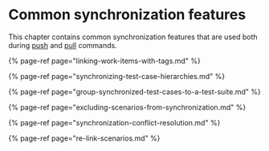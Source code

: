# Common synchronization features

This chapter contains common synchronization features that are used both during [push](../push-features/) and [pull](../pull-features/) commands.

{% page-ref page="linking-work-items-with-tags.md" %}

{% page-ref page="synchronizing-test-case-hierarchies.md" %}

{% page-ref page="group-synchronized-test-cases-to-a-test-suite.md" %}

{% page-ref page="excluding-scenarios-from-synchronization.md" %}

{% page-ref page="synchronization-conflict-resolution.md" %}

{% page-ref page="re-link-scenarios.md" %}
